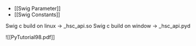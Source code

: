 
- [[Swig Parameter]]
- [[Swig Constants]]


Swig c build on linux -> \_hsc_api.so
Swig c build on window -> \_hsc_api.pyd


![[PyTutorial98.pdf]]